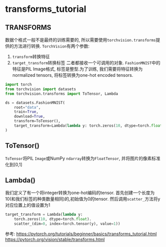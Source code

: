 # transforms_tutorial


## TRANSFORMS
数据个格式一般不是最终的训练需要的, 所以需要使用`torchvision.transforms`提供的方法进行转换.
`TorchVision`有两个参数:
1. `transform`转换特征
2. `target_transform`转换标签
二者都接收一个可调用的对象.
`FashionMNIST`中的特征是PIL Image格式, 标签是整型.为了训练, 我们需要将特征转换为normalized tensors, 将标签转换为one-hot encoded tensors.

```python
import torch
from torchvision import datasets
from torchvision.transforms import ToTensor, Lambda

ds = datasets.FashionMNIST(
    root="data",
    train=True,
    download=True,
    transform=ToTensor(),
    target_transform=Lambda(lambda y: torch.zeros(10, dtype=torch.float).scatter_(0, torch.tensor(y), value=1))
)
```

## ToTensor()
`ToTensor`将PIL `Image`或NumPy `ndarray`转换为`FloatTensor`, 并将图片的像素标准化到[0,1]

## Lambda()
我们定义了有一个将integer转换为one-hot编码的tensor.
首先创建一个长度为10(和我们标签的种类数量相同)的,初始值为0的tensor.
然后调用`scatter_`方法将y对应位置上的值设置为1
```python
target_transform = Lambda(lambda y: 
    torch.zeros(10, dtype=torch.float).
    scatter_(dim=0, index=torch.tensor(y), value=1))
```


参考:
https://pytorch.org/tutorials/beginner/basics/transforms_tutorial.html
https://pytorch.org/vision/stable/transforms.html